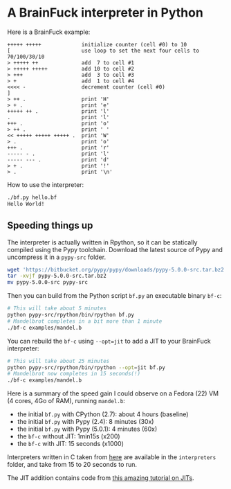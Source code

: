 A BrainFuck interpreter in Python
=================================

Here is a BrainFuck example:
```bf
+++++ +++++             initialize counter (cell #0) to 10
[                       use loop to set the next four cells to 70/100/30/10
> +++++ ++              add  7 to cell #1
> +++++ +++++           add 10 to cell #2
> +++                   add  3 to cell #3
> +                     add  1 to cell #4
<<<< -                  decrement counter (cell #0)
]
> ++ .                  print 'H'
> + .                   print 'e'
+++++ ++ .              print 'l'
.                       print 'l'
+++ .                   print 'o'
> ++ .                  print ' '
<< +++++ +++++ +++++ .  print 'W'
> .                     print 'o'
+++ .                   print 'r'
----- - .               print 'l'
----- --- .             print 'd'
> + .                   print '!'
> .                     print '\n'
```

How to use the interpreter:
```bash
./bf.py hello.bf
Hello World!
```

Speeding things up
------------------

The interpreter is actually written in Rpython, so it can be statically compiled using the Pypy toolchain. Download the latest source of Pypy and uncompress it in a `pypy-src` folder.

```bash
wget 'https://bitbucket.org/pypy/pypy/downloads/pypy-5.0.0-src.tar.bz2'
tar -xvjf pypy-5.0.0-src.tar.bz2
mv pypy-5.0.0-src pypy-src
```

Then you can build from the Python script `bf.py` an executable binary `bf-c`:
```bash
# This will take about 5 minutes
python pypy-src/rpython/bin/rpython bf.py
# Mandelbrot completes in a bit more than 1 minute
./bf-c examples/mandel.b
```

You can rebuild the `bf-c` using `--opt=jit` to add a JIT to your BrainFuck interpreter:
```bash
# This will take about 25 minutes
python pypy-src/rpython/bin/rpython --opt=jit bf.py
# Mandelbrot now completes in 15 seconds(!)
./bf-c examples/mandel.b
```

Here is a summary of the speed gain I could observe on a Fedora (22) VM (4 cores, 4Go of RAM), running `mandel.b`:
* the initial `bf.py` with CPython (2.7): about 4 hours (baseline)
* the initial `bf.py` with Pypy (2.4): 8 minutes (30x)
* the initial `bf.py` with Pypy (5.0.1): 4 minutes (60x)
* the `bf-c` without JIT: 1min15s (x200)
* the `bf-c` with JIT: 15 seconds (x1000)

Interpreters written in C taken from [here](http://mazonka.com/brainf/) are available in the `interpreters` folder, and take from 15 to 20 seconds to run.

The JIT addition contains code from [this amazing tutorial on JITs](http://morepypy.blogspot.fr/2011/04/tutorial-part-2-adding-jit.html).
